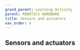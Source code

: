 ```yaml
---
grand_parent: Learning Activity
parent: ROBOTICS HARDWARE
title: Sensors and actuators
nav_order: 4
---
```


Sensors and actuators
--------------------------------------------------------------------------------

